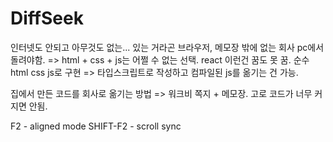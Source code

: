 # DiffSeek

인터넷도 안되고 아무것도 없는... 있는 거라곤 브라우저, 메모장 밖에 없는 회사 pc에서 돌려야함.
=> html + css + js는 어쩔 수 없는 선택. react 이런건 꿈도 못 꿈. 순수 html css js로 구현
=> 타입스크립트로 작성하고 컴파일된 js를 옮기는 건 가능.

집에서 만든 코드를 회사로 옮기는 방법
=> 워크비 쪽지 + 메모장. 고로 코드가 너무 커지면 안됨.





F2 - aligned mode
SHIFT-F2 - scroll sync
